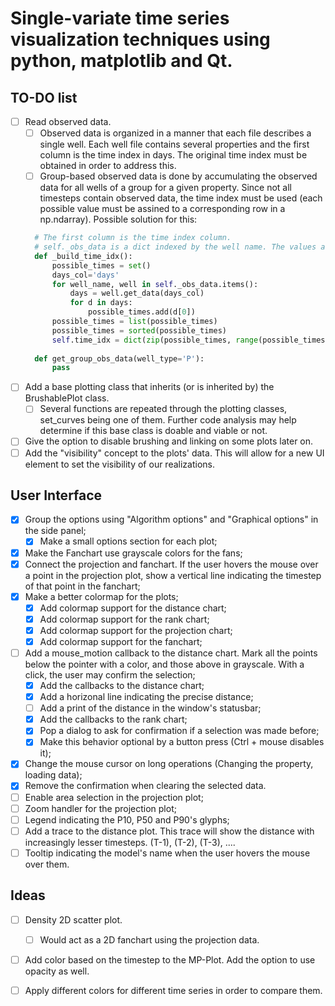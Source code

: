# Single-variate time series visualization techniques using python, matplotlib and Qt.

## TO-DO list
- [ ] Read observed data.
  - [ ] Observed data is organized in a manner that each file describes a single well. Each well file contains several properties and the first column is the time index in days. The original time index must be obtained in order to address this.
  - [ ] Group-based observed data is done by accumulating the observed data for all wells of a group for a given property. Since not all timesteps contain observed data, the time index must be used (each possible value must be assined to a corresponding row in a np.ndarray). Possible solution for this:
  ```python
    # The first column is the time index column.
    # self._obs_data is a dict indexed by the well name. The values are of type TimeSeries and contain the observed data.
    def _build_time_idx():
        possible_times = set()
        days_col='days'
        for well_name, well in self._obs_data.items():
            days = well.get_data(days_col)
            for d in days:
                possible_times.add(d[0])
        possible_times = list(possible_times)
        possible_times = sorted(possible_times)
        self.time_idx = dict(zip(possible_times, range(possible_times)))
    
    def get_group_obs_data(well_type='P'):
        pass
  ```	
- [ ] Add a base plotting class that inherits (or is inherited by) the BrushablePlot class.
  - [ ] Several functions are repeated through the plotting classes, set_curves being one of them. Further code analysis may help determine if this base class is doable and viable or not.
- [ ] Give the option to disable brushing and linking on some plots later on.
- [ ] Add the "visibility" concept to the plots' data. This will allow for a new UI element to set the visibility of our realizations.

## User Interface
- [x] Group the options using "Algorithm options" and "Graphical options" in the side panel;
  - [x] Make a small options section for each plot;
- [x] Make the Fanchart use grayscale colors for the fans;
- [x] Connect the projection and fanchart. If the user hovers the mouse over a point in the projection plot, show a vertical line indicating the timestep of that point in the fanchart;
- [x] Make a better colormap for the plots;
  - [x] Add colormap support for the distance chart;
  - [x] Add colormap support for the rank chart;
  - [x] Add colormap support for the projection chart;
  - [x] Add colormap support for the fanchart;
- [ ] Add a mouse_motion callback to the distance chart. Mark all the points below the pointer with a color, and those above in grayscale. With a click, the user may confirm the selection;
  - [x] Add the callbacks to the distance chart;
  - [x] Add a horizonal line indicating the precise distance;
  - [ ] Add a print of the distance in the window's statusbar;
  - [x] Add the callbacks to the rank chart;
  - [x] Pop a dialog to ask for confirmation if a selection was made before;
  - [x] Make this behavior optional by a button press (Ctrl + mouse disables it);
- [x] Change the mouse cursor on long operations (Changing the property, loading data);
- [x] Remove the confirmation when clearing the selected data.
- [ ] Enable area selection in the projection plot;
- [ ] Zoom handler for the projection plot;
- [ ] Legend indicating the P10, P50 and P90's glyphs;
- [ ] Add a trace to the distance plot. This trace will show the distance with increasingly lesser timesteps. (T-1), (T-2), (T-3), ....
- [ ] Tooltip indicating the model's name when the user hovers the mouse over them.

## Ideas
- [ ] Density 2D scatter plot.
  - [ ] Would act as a 2D fanchart using the projection data.
- [ ] Add color based on the timestep to the MP-Plot. Add the option to use opacity as well.
- [ ] Apply different colors for different time series in order to compare them.

